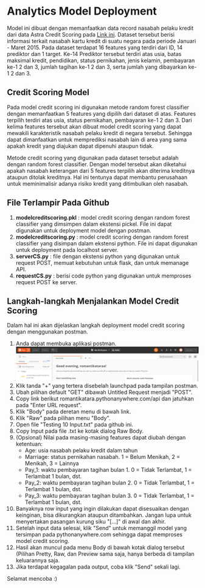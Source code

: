 # Analytics Model Deployment

Model ini dibuat dengan memanfaatkan data record nasabah pelaku kredit dari data Astra Credit Scoring pada [Link ini](https://github.com/khairunisa6/Study-Case-Astra-Creditscore). Dataset tersebut berisi informasi terkait nasabah kartu kredit di suatu negara pada periode Januari - Maret 2015. Pada dataset terdapat 16 features yang terdiri dari ID, 14 prediktor dan 1 target. Ke-14 Prediktor tersebut terdiri atas usia, batas maksimal kredit, pendidikan, status pernikahan, jenis kelamin, pembayaran ke-1 2 dan 3, jumlah tagihan ke-1 2 dan 3, serta jumlah yang dibayarkan ke-1 2 dan 3.

## Credit Scoring Model

Pada model credit scoring ini digunakan metode random forest classifier dengan memanfaatkan 5 features yang dipilih dari dataset di atas. Features terpilih terdiri atas usia, status pernikahan, pembayaran ke-1 2 dan 3. Dari kelima features tersebut akan dibuat model credit scoring yang dapat mewakili karakteristik nasabah pelaku kredit di negara tersebut. Sehingga dapat dimanfaatkan untuk memprediksi nasabah lain di area yang sama apakah kredit yang diajukan dapat dipenuhi ataupun tidak.

Metode credit scoring yang digunakan pada dataset tersebut adalah dengan random forest classifier. Dengan model tersebut akan diketahui apakah nasabah keterangan dari 5 features terpilih akan diterima kreditnya ataupun ditolak kreditnya. Hal ini tentunya dapat membantu perusahaan untuk meminimalisir adanya risiko kredit yang ditimbulkan oleh nasabah.

## File Terlampir Pada Github
1. **modelcreditscoring.pkl** : model credit scoring dengan random forest classifier yang dimsimpen dalam ekstensi pickel. File ini dapat digunakan untuk deployment model dengan postman.
2. **modelcreditscoring.py** : model credit scoring dengan random forest classifier yang disimpan dalam ekstensi python. File ini dapat digunakan untuk deployment pada localhost server.
2. **serverCS.py** : file dengan ekstensi python yang digunakan untuk request POST, memuat kebutuhan untuk flask, dan untuk memanage API.
3. **requestCS.py** : berisi code python yang digunakan untuk memproses request POST ke server.

## Langkah-langkah Menjalankan Model Credit Scoring
Dalam hal ini akan dijelaskan langkah deployment model credit scoring dengan menggunakan postman.
1. Anda dapat membuka aplikasi postman. ![postman.com](picture\postman.PNG)
2. Klik tanda "+" yang tertera disebelah launchpad pada tampilan postman.
3. Ubah pilihan default "GET" dibawah Untitled Request menjadi "POST".
4. Copy link berikut romantikatara.pythonanywhere.com/api dan jatuhkan pada "Enter URL request".
5. Klik "Body" pada deretan menu di bawah link.
6. Klik "Raw" pada pilihan menu "Body".
7. Open file "Testing 10 Input.txt" pada github ini.
8. Copy Input pada file .txt ke kotak dialog Raw Body.
9. (Opsional) Nilai pada masing-masing features dapat diubah dengan ketentuan:
    - Age: usia nasabah pelaku kredit dalam tahun
    - Marriage: status pernikahan nasabah. 1 = Belum Menikah, 2 = Menikah, 3 = Lainnya
    - Pay_1: waktu pembayaran tagihan bulan 1. 0 = Tidak Terlambat, 1 = Terlambat 1 bulan, dst.
    - Pay_2: waktu pembayaran tagihan bulan 2. 0 = Tidak Terlambat, 1 = Terlambat 1 bulan, dst.
    - Pay_3: waktu pembayaran tagihan bulan 3. 0 = Tidak Terlambat, 1 = Terlambat 1 bulan, dst.
10. Banyaknya row input yang ingin dilakukan dapat disesuaikan dengan keinginan, bisa dikurangkan ataupun ditambahkan. Jangan lupa untuk menyertakan pasangan kurung siku "[...]" di awal dan akhir.
11. Setelah input data selesai, klik "Send" untuk memanggil model yang tersimpan pada pythonanywhere.com sehingga dapat memproses model credit scoring.
12. Hasil akan muncul pada menu Body di bawah kotak dialog tersebut (Pilihan Pretty, Raw, dan Preview sama saja, hanya berbeda di tampilan keluarannya saja.
13. Jika terdapat kegagalan pada output, coba klik "Send" sekali lagi.

Selamat mencoba :)
